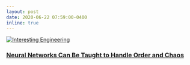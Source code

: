```yaml
---
layout: post
date: 2020-06-22 07:59:00-0400
inline: true
---
```


<article class="post msm">
<a target="_blank" class="block_link" href="http://ct.moreover.com/?a=42423593126&amp;p=1pl&amp;v=1&amp;x=QhWVFb59Ku6xCIT1lJmUtA"><img alt="Interesting Engineering" class="avatar" src="https://s3.amazonaws.com/weyland.altmetric.com/news_sources/logos/000/003/160/normal/Screen_Shot_2019-08-06_at_17.30.25.png?1565109051">
<div class="content with_image">
<h3>Neural Networks Can Be Taught to Handle Order and Chaos</h3>
</div>
</a></article>
